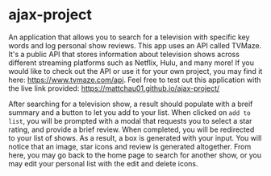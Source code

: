# ajax-project

An application that allows you to search for a television with specific key words and log personal show reviews. This app uses an API called TVMaze. It's a public API that stores information about television shows across different streaming platforms such as Netflix, Hulu, and many more! If you would like to check out the API or use it for your own project, you may find it here: https://www.tvmaze.com/api.  Feel free to test out this application with the live link provided: https://mattchau01.github.io/ajax-project/

After searching for a television show, a result should populate with a breif summary and a button to let you add to your list. When clicked on `add to list`, you will be prompted with a modal that requests you to select a star rating, and provide a brief review. When completed, you will be redirected to your list of shows. As a result, a box is generated with your input. You will notice that an image, star icons and review is generated altogether. From here, you may go back to the home page to search for another show, or you may edit your personal list with the edit and delete icons.
